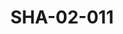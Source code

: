 ---
pid: SHA-02-011
title: SHA-02-011
language: ar
original_label: 
rights: شرحبيل احمد
location_of_original: شرحبيل احمد
photographer_or_studio: 
scanned_from: photograph 12.2 by 16.4
_date: '1962'
location: اثيوبيا
description: رجال في الطائرة من ضمنهم احمد المصطفى بدر التهامي خلف الله ابو السيد
additional_notes: في طريق مدينة جما
permission_display: 'yes'
on_server: 'no'
on_website: 'no'
permalink: /photopages/ar/SHA-02-011
layout: photo-page
---